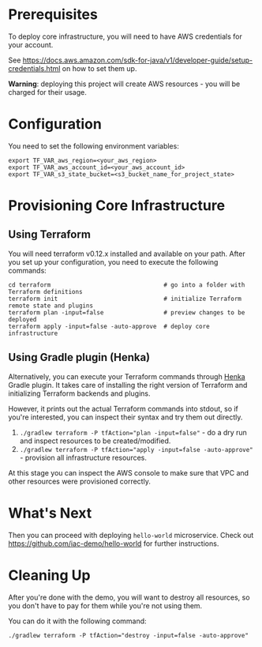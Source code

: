 # Prerequisites

To deploy core infrastructure, you will need to have AWS credentials for your account.

See https://docs.aws.amazon.com/sdk-for-java/v1/developer-guide/setup-credentials.html on how to set them up.

**Warning**: deploying this project will create AWS resources - you will be charged for their usage.

# Configuration

You need to set the following environment variables:
```
export TF_VAR_aws_region=<your_aws_region>
export TF_VAR_aws_account_id=<your_aws_account_id> 
export TF_VAR_s3_state_bucket=<s3_bucket_name_for_project_state>
```

# Provisioning Core Infrastructure

## Using Terraform
You will need terraform v0.12.x installed and available on your path.
After you set up your configuration, you need to execute the following commands:

```
cd terraform                                # go into a folder with Terraform definitions
terraform init                              # initialize Terraform remote state and plugins
terraform plan -input=false                 # preview changes to be deployed
terraform apply -input=false -auto-approve  # deploy core infrastructure
```


## Using Gradle plugin (Henka)
Alternatively, you can execute your Terraform commands
through [Henka](https://github.com/roku-oss/henka) Gradle plugin.
It takes care of installing the right version of Terraform and initializing Terraform backends and plugins.

However, it prints out the actual Terraform commands into stdout, so if you're interested, you can inspect
their syntax and try them out directly.

1. `./gradlew terraform -P tfAction="plan -input=false"` - do a dry run and inspect resources to be created/modified.
2. `./gradlew terraform -P tfAction="apply -input=false -auto-approve"` - provision all infrastructure resources.

At this stage you can inspect the AWS console to make sure that VPC and other resources were provisioned correctly.

# What's Next

Then you can proceed with deploying `hello-world` microservice. Check out https://github.com/iac-demo/hello-world
for further instructions. 

# Cleaning Up

After you're done with the demo, you will want to destroy all resources,
so you don't have to pay for them while you're not using them.

You can do it with the following command:

```./gradlew terraform -P tfAction="destroy -input=false -auto-approve"```
